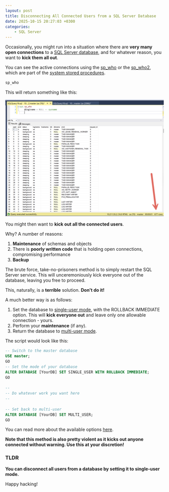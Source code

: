 ```yaml
---
layout: post
title: Disconnecting All Connected Users from a SQL Server Database
date: 2025-10-15 20:27:03 +0300
categories:
    - SQL Server
---
```


Occasionally, you might run into a situation where there are **very many open connections** to a [SQL Server database](https://www.microsoft.com/en-us/sql-server), and for whatever reason, you want to **kick them all out**.

You can see the active connections using the [sp_who](https://learn.microsoft.com/en-us/sql/relational-databases/system-stored-procedures/sp-who-transact-sql?view=sql-server-ver17) or the [sp_who2](https://sqlserverplanet.com/dba/using-sp_who2), which are part of the [system stored procedures](https://learn.microsoft.com/en-us/sql/relational-databases/system-stored-procedures/system-stored-procedures-transact-sql?view=sql-server-ver17).

```sql
sp_who
```

This will return something like this:

![OpenConnections](../images/2025/10/OpenConnections.png)

You might then want to **kick out all the connected users**.

Why? A number of reasons:

1. **Maintenance** of schemas and objects
2. There is **poorly written code** that is holding open connections, compromising performance
3. **Backup**

The brute force, take-no-prisoners method is to simply restart the SQL Server service. This will unceremoniously kick everyone out of the database, leaving you free to proceed.

This, naturally, is a **terrible** solution. **Don't do it!**

A much better way is as follows:

1. Set the database to [single-user mode](https://learn.microsoft.com/en-us/sql/relational-databases/databases/set-a-database-to-single-user-mode?view=sql-server-ver17), with the ROLLBACK IMMEDIATE option. This will **kick everyone out** and leave only one allowable connection - yours.
2. Perform your **maintenance** (if any).
3. Return the database to [multi-user mode](https://www.geeksforgeeks.org/sql/set-database-from-single-user-mode-to-multi-user-in-sql/).

The script would look like this:

```sql
-- Switch to the master database
USE master;
GO
-- Set the mode of your database
ALTER DATABASE [YourDB] SET SINGLE_USER WITH ROLLBACK IMMEDIATE;
GO

-- 
-- Do whatever work you want here
--

-- Set back to multi-user
ALTER DATABASE [YourDB] SET MULTI_USER;
GO
```

You can read more about the available options [here](https://learn.microsoft.com/en-us/sql/t-sql/statements/alter-database-transact-sql-set-options?view=sql-server-ver17).

**Note that this method is also pretty violent as it kicks out anyone connected without warning. Use this at your discretion!**

### TLDR

**You can disconnect all users from a database by setting it to single-user mode.**

Happy hacking!
